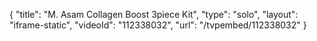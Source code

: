{
    "title": "M. Asam Collagen Boost 3piece Kit",
    "type": "solo",
    "layout": "iframe-static",
    "videoId": "112338032",
    "url": "\/tvpembed\/112338032"
}